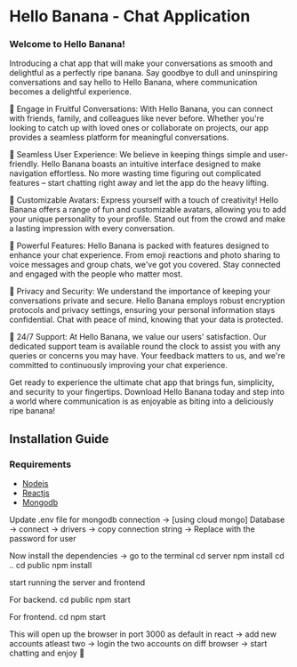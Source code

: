 # Hello Banana - Chat Application 

### Welcome to Hello Banana!

Introducing a chat app that will make your conversations as smooth and delightful as a perfectly ripe banana. Say goodbye to dull and uninspiring conversations and say hello to Hello Banana, where communication becomes a delightful experience.

🍌 Engage in Fruitful Conversations: With Hello Banana, you can connect with friends, family, and colleagues like never before. Whether you're looking to catch up with loved ones or collaborate on projects, our app provides a seamless platform for meaningful conversations.

🍌 Seamless User Experience: We believe in keeping things simple and user-friendly. Hello Banana boasts an intuitive interface designed to make navigation effortless. No more wasting time figuring out complicated features – start chatting right away and let the app do the heavy lifting.

🍌 Customizable Avatars: Express yourself with a touch of creativity! Hello Banana offers a range of fun and customizable avatars, allowing you to add your unique personality to your profile. Stand out from the crowd and make a lasting impression with every conversation.

🍌 Powerful Features: Hello Banana is packed with features designed to enhance your chat experience. From emoji reactions and photo sharing to voice messages and group chats, we've got you covered. Stay connected and engaged with the people who matter most.

🍌 Privacy and Security: We understand the importance of keeping your conversations private and secure. Hello Banana employs robust encryption protocols and privacy settings, ensuring your personal information stays confidential. Chat with peace of mind, knowing that your data is protected.

🍌 24/7 Support: At Hello Banana, we value our users' satisfaction. Our dedicated support team is available round the clock to assist you with any queries or concerns you may have. Your feedback matters to us, and we're committed to continuously improving your chat experience.

Get ready to experience the ultimate chat app that brings fun, simplicity, and security to your fingertips. Download Hello Banana today and step into a world where communication is as enjoyable as biting into a deliciously ripe banana!


## Installation Guide

### Requirements
- [Nodejs](https://nodejs.org/en/download)
- [Reactjs](https://legacy.reactjs.org/docs/getting-started.html)
- [Mongodb](https://account.mongodb.com/)


Update .env file for mongodb connection
-> [using cloud mongo] Database -> connect -> drivers -> copy connection string -> Replace <password> with the password for user

Now install the dependencies
-> go to the terminal
cd server
npm install 
cd ..
cd public
npm install

start running the server and frontend

For backend.
cd public
npm start

For frontend.
cd 
npm start


This will open up the browser in port 3000 as default in react
-> add new accounts atleast two
-> login the two accounts on diff browser
-> start chatting and enjoy 🍌
